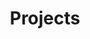 ---
layout: project
title: "Projects"
description: "Description of Project #1"
header-img: "img/background.jpg"
category: projects
---
